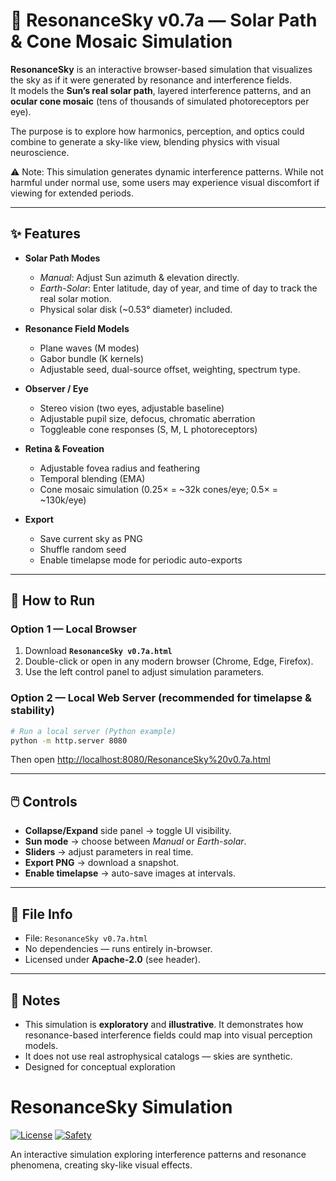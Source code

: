 # 🌌 ResonanceSky v0.7a — Solar Path & Cone Mosaic Simulation

**ResonanceSky** is an interactive browser-based simulation that visualizes the sky as if it were generated by resonance and interference fields.  
It models the **Sun’s real solar path**, layered interference patterns, and an **ocular cone mosaic** (tens of thousands of simulated photoreceptors per eye).  

The purpose is to explore how harmonics, perception, and optics could combine to generate a sky-like view, blending physics with visual neuroscience.

⚠️ Note: This simulation generates dynamic interference patterns. While not harmful under normal use, some users may experience visual discomfort if viewing for extended periods.


---

## ✨ Features

- **Solar Path Modes**
  - *Manual*: Adjust Sun azimuth & elevation directly.
  - *Earth-Solar*: Enter latitude, day of year, and time of day to track the real solar motion.
  - Physical solar disk (~0.53° diameter) included.

- **Resonance Field Models**
  - Plane waves (M modes)
  - Gabor bundle (K kernels)
  - Adjustable seed, dual-source offset, weighting, spectrum type.

- **Observer / Eye**
  - Stereo vision (two eyes, adjustable baseline)
  - Adjustable pupil size, defocus, chromatic aberration
  - Toggleable cone responses (S, M, L photoreceptors)

- **Retina & Foveation**
  - Adjustable fovea radius and feathering
  - Temporal blending (EMA)
  - Cone mosaic simulation (0.25× = ~32k cones/eye; 0.5× = ~130k/eye)

- **Export**
  - Save current sky as PNG
  - Shuffle random seed
  - Enable timelapse mode for periodic auto-exports

---

## 🚀 How to Run

### Option 1 — Local Browser
1. Download **`ResonanceSky v0.7a.html`**
2. Double-click or open in any modern browser (Chrome, Edge, Firefox).
3. Use the left control panel to adjust simulation parameters.

### Option 2 — Local Web Server (recommended for timelapse & stability)
```bash
# Run a local server (Python example)
python -m http.server 8080
```
Then open [http://localhost:8080/ResonanceSky%20v0.7a.html](http://localhost:8080/ResonanceSky%20v0.7a.html)

---

## 🖱️ Controls

- **Collapse/Expand** side panel → toggle UI visibility.
- **Sun mode** → choose between *Manual* or *Earth-solar*.
- **Sliders** → adjust parameters in real time.
- **Export PNG** → download a snapshot.
- **Enable timelapse** → auto-save images at intervals.

---

## 📂 File Info

- File: `ResonanceSky v0.7a.html`
- No dependencies — runs entirely in-browser.
- Licensed under **Apache-2.0** (see header).

---

## 🌌 Notes

- This simulation is **exploratory** and **illustrative**. It demonstrates how resonance-based interference fields could map into visual perception models.
- It does not use real astrophysical catalogs — skies are synthetic.
- Designed for conceptual exploration

# ResonanceSky Simulation

[![License](https://img.shields.io/badge/License-Apache_2.0-blue.svg)](LICENSE)
[![Safety](https://img.shields.io/badge/Safety-Visual%20Notice-yellow)](#safety-notice)

An interactive simulation exploring interference patterns and resonance
phenomena, creating sky-like visual effects.

